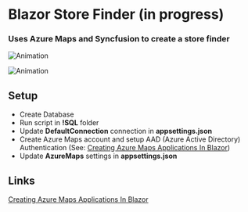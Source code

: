 # Blazor Store Finder (in progress)
### Uses Azure Maps and Syncfusion to create a store finder
![Animation](https://user-images.githubusercontent.com/1857799/159172911-7e8c9cc7-2cdd-42c5-bf48-9fdd3968ddab.gif)

![Animation](https://user-images.githubusercontent.com/1857799/159494290-5a1cd6a9-aa56-4c52-9de2-c53e34c265cd.gif)

## Setup

- Create Database
- Run script in **!SQL** folder
- Update **DefaultConnection** connection in **appsettings.json**
- Create Azure Maps account and setup AAD (Azure Active Directory) Authentication (See: [Creating Azure Maps Applications In Blazor](https://blazorhelpwebsite.com/ViewBlogPost/59))
- Update **AzureMaps** settings in **appsettings.json**

## Links
[Creating Azure Maps Applications In Blazor](https://blazorhelpwebsite.com/ViewBlogPost/59)

